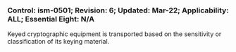 ### Control: ism-0501; Revision: 6; Updated: Mar-22; Applicability: ALL; Essential Eight: N/A
<p>Keyed cryptographic equipment is transported based on the sensitivity or classification of its keying material.</p>